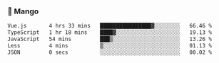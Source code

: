 ### 🥭 Mango

<!--START_SECTION:waka-->

```txt
Vue.js       4 hrs 33 mins   ████████████████▓░░░░░░░░   66.46 %
TypeScript   1 hr 18 mins    ████▓░░░░░░░░░░░░░░░░░░░░   19.13 %
JavaScript   54 mins         ███▒░░░░░░░░░░░░░░░░░░░░░   13.26 %
Less         4 mins          ▒░░░░░░░░░░░░░░░░░░░░░░░░   01.13 %
JSON         0 secs          ░░░░░░░░░░░░░░░░░░░░░░░░░   00.02 %
```

<!--END_SECTION:waka-->
